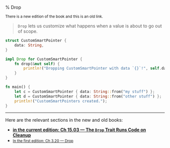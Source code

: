 % Drop

<small>There is a new edition of the book and this is an old link.</small>

> `Drop` lets us customize what happens when a value is about to go out of scope.

```rust
struct CustomSmartPointer {
    data: String,
}

impl Drop for CustomSmartPointer {
    fn drop(&mut self) {
        println!("Dropping CustomSmartPointer with data `{}`!", self.data);
    }
}

fn main() {
    let c = CustomSmartPointer { data: String::from("my stuff") };
    let d = CustomSmartPointer { data: String::from("other stuff") };
    println!("CustomSmartPointers created.");
}
```

---

Here are the relevant sections in the new and old books:

* **[in the current edition: Ch 15.03 — The `Drop` Trait Runs Code on Cleanup][2]**
* <small>[In the first edition: Ch 3.20 — Drop][1]</small>


[1]: https://doc.rust-lang.org/1.30.0/book/first-edition/drop.html
[2]: ch15-03-drop.html
